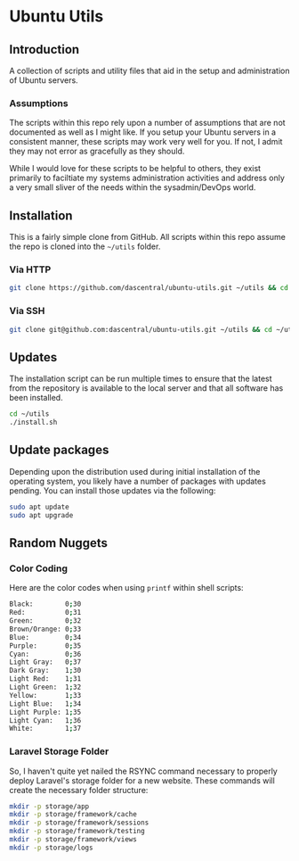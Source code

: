 # Ubuntu Utils

## Introduction

A collection of scripts and utility files that aid in the setup and administration of Ubuntu servers.

### Assumptions

The scripts within this repo rely upon a number of assumptions that are not documented as well as I might like. If you setup your Ubuntu servers in a consistent manner, these scripts may work very well for you. If not, I admit they may not error as gracefully as they should.

While I would love for these scripts to be helpful to others, they exist primarily to faciltiate my systems administration activities and address only a very small sliver of the needs within the sysadmin/DevOps world.

## Installation

This is a fairly simple clone from GitHub. All scripts within this repo assume the repo is cloned into the `~/utils` folder.

### Via HTTP

```bash
git clone https://github.com/dascentral/ubuntu-utils.git ~/utils && cd ~/utils && ./install.sh
```

### Via SSH

```bash
git clone git@github.com:dascentral/ubuntu-utils.git ~/utils && cd ~/utils && ./install.sh
```

## Updates

The installation script can be run multiple times to ensure that the latest from the repository is available to the local server and that all software has been installed.

```bash
cd ~/utils
./install.sh
```

## Update packages

Depending upon the distribution used during initial installation of the operating system, you likely have a number of packages with updates pending. You can install those updates via the following:

```bash
sudo apt update
sudo apt upgrade
```

## Random Nuggets

### Color Coding

Here are the color codes when using `printf` within shell scripts:

```bash
Black:        0;30
Red:          0;31
Green:        0;32
Brown/Orange: 0;33
Blue:         0;34
Purple:       0;35
Cyan:         0;36
Light Gray:   0;37
Dark Gray:    1;30
Light Red:    1;31
Light Green:  1;32
Yellow:       1;33
Light Blue:   1;34
Light Purple: 1;35
Light Cyan:   1;36
White:        1;37
```

### Laravel Storage Folder

So, I haven't quite yet nailed the RSYNC command necessary to properly deploy Laravel's storage folder for a new website. These commands will create the necessary folder structure:

```bash
mkdir -p storage/app
mkdir -p storage/framework/cache
mkdir -p storage/framework/sessions
mkdir -p storage/framework/testing
mkdir -p storage/framework/views
mkdir -p storage/logs
```

